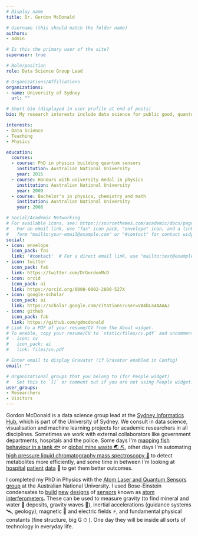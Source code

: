 ```yaml
---
# Display name
title: Dr. Gordon McDonald

# Username (this should match the folder name)
authors:
- admin

# Is this the primary user of the site?
superuser: true

# Role/position
role: Data Science Group Lead

# Organizations/Affiliations
organizations:
- name: University of Sydney
  url: ""

# Short bio (displayed in user profile at end of posts)
bio: My research interests include data science for public good, quantum physics and psychology.

interests:
- Data Science
- Teaching
- Physics

education:
  courses:
  - course: PhD in physics building quantum sensors
    institution: Australian National University
    year: 2015
  - course: Honours with university medal in physics
    institution: Australian National University
    year: 2009
  - course: Bachelor's in physics, chemistry and math
    institution: Australian National University
    year: 2008

# Social/Academic Networking
# For available icons, see: https://sourcethemes.com/academic/docs/page-builder/#icons
#   For an email link, use "fas" icon pack, "envelope" icon, and a link in the
#   form "mailto:your-email@example.com" or "#contact" for contact widget.
social:
- icon: envelope
  icon_pack: fas
  link: '#contact'  # For a direct email link, use "mailto:test@example.org".
- icon: twitter
  icon_pack: fab
  link: https://twitter.com/DrGordonMcD
- icon: orcid
  icon_pack: ai
  link: https://orcid.org/0000-0002-2890-527X
- icon: google-scholar
  icon_pack: ai
  link: https://scholar.google.com/citations?user=VA4bLa4AAAAJ
- icon: github
  icon_pack: fab
  link: https://github.com/gdmcdonald
# Link to a PDF of your resume/CV from the About widget.
# To enable, copy your resume/CV to `static/files/cv.pdf` and uncomment the lines below.
# - icon: cv
#   icon_pack: ai
#   link: files/cv.pdf

# Enter email to display Gravatar (if Gravatar enabled in Config)
email: ""

# Organizational groups that you belong to (for People widget)
#   Set this to `[]` or comment out if you are not using People widget.
user_groups:
- Researchers
- Visitors
---
```


Gordon McDonald is a data science group lead at the [Sydney Informatics Hub](https://sydney.edu.au/sydney-informatics-hub), which is part of the University of Sydney. We consult in data science, visualisation and machine learning projects for academic researchers in all disciplines. Sometimes we work with external collaborators like government departments, hospitals and the police. Some days I'm [mapping fish behaviour in a tank 🐟](https://eprints.whiterose.ac.uk/145571/3/rspb.2019.0448.pdf) or [global mine waste 🌏 ⛏](https://graphics.reuters.com/MINING-TAILINGS1/0100B4S72K1/index.html), other days I'm automating [high pressure liquid chromatography mass spectroscopy 💉](https://metabolomics-analysis.sydney.edu.au/) to detect metabolites more efficiently, and some time in between I'm looking at [hospital](https://dhin.net.au/project-update-speed-extract/) [patient](https://www.mdpi.com/1660-4601/16/8/1326/pdf) [data](https://adc.bmj.com/content/104/12/1150.abstract) 🏥 to get them better outcomes.

I completed my PhD in Physics with the [Atom Laser and Quantum Sensors group](http://atomlaser.anu.edu.au/) at the Australian National University. I used Bose-Einstein condensates to [build](https://journals.aps.org/prl/abstract/10.1103/PhysRevLett.113.013002) [new](https://arxiv.org/abs/1311.2143) [designs](https://iopscience.iop.org/article/10.1088/1367-2630/16/7/073035) of [sensors](https://arxiv.org/abs/1307.0268) known as [atom interferometers](https://openresearch-repository.anu.edu.au/bitstream/1885/152398/2/01_Hardman_Simultaneous_Precision_2016.pdf). These can be used to measure gravity (to find mineral and water 🌊 deposits, gravity waves 🌠), inertial accelerations (guidance systems 🛰, geology), magnetic 🧲 and electric fields ⚡️, and fundamental physical constants (fine structure, big G ⏱ ). One day they will be inside all sorts of technology in everyday life.